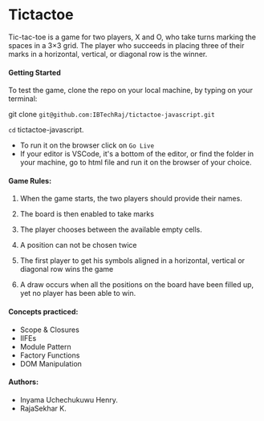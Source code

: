 # Tictactoe

Tic-tac-toe is a game for two players, X and O, who take turns marking the spaces in a 3×3 grid. The player who succeeds in placing three of their marks in a horizontal, vertical, or diagonal row is the winner.

#### Getting Started

To test the game, clone the repo on your local machine, by typing on your terminal:

git clone `git@github.com:IBTechRaj/tictactoe-javascript.git`

`cd` tictactoe-javascript.

- To run it on the browser click on `Go Live`
- If your editor is VSCode, it's a bottom of the editor, or find the folder in your machine, go to html file and run it on the browser of your choice.

#### Game Rules:

1. When the game starts, the two players should provide their names.

2. The board is then enabled to take marks

3. The player chooses between the available empty cells.

4. A position can not be chosen twice

5. The first player to get his symbols aligned in a horizontal, vertical or diagonal row wins the game

6. A draw occurs when all the positions on the board have been filled up, yet no player has been able to win.

#### Concepts practiced:

- Scope & Closures
- IIFEs
- Module Pattern
- Factory Functions
- DOM Manipulation

#### Authors:

- Inyama Uchechukuwu Henry.
- RajaSekhar K.
